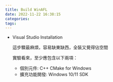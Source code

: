 ```yaml
---
title: Build WinAFL
date: 2022-11-22 16:38:15
categories:
tags:
---
```


- Visual Studio Installation

    這步驟最麻煩，容易缺東缺西，全裝又覺得佔空間

    實驗看來，至少應包含以下兩項：

    - 個別元件: C++ CMake for Windows
    - 擴充功能開發: Windows 10/11 SDK
